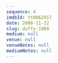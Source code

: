 ```yaml
---
sequence: 4
imdbId: tt0062917
date: 2008-11-22
slug: duffy-1968
medium: null
venue: null
venueNotes: null
mediumNotes: null
---
```


